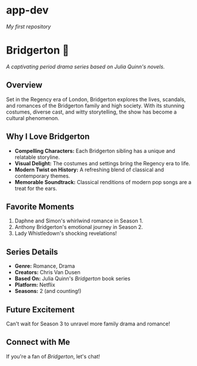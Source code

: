 # app-dev
*My first repository*

# Bridgerton 🌸  
*A captivating period drama series based on Julia Quinn's novels.*  

## Overview  
Set in the Regency era of London, Bridgerton explores the lives, scandals, and romances of the Bridgerton family and high society. With its stunning costumes, diverse cast, and witty storytelling, the show has become a cultural phenomenon.  

## Why I Love Bridgerton  
- **Compelling Characters:** Each Bridgerton sibling has a unique and relatable storyline.  
- **Visual Delight:** The costumes and settings bring the Regency era to life.  
- **Modern Twist on History:** A refreshing blend of classical and contemporary themes.  
- **Memorable Soundtrack:** Classical renditions of modern pop songs are a treat for the ears.  

## Favorite Moments  
1. Daphne and Simon's whirlwind romance in Season 1.  
2. Anthony Bridgerton's emotional journey in Season 2.  
3. Lady Whistledown's shocking revelations!  

## Series Details  
- **Genre:** Romance, Drama  
- **Creators:** Chris Van Dusen  
- **Based On:** Julia Quinn's *Bridgerton* book series  
- **Platform:** Netflix  
- **Seasons:** 2 (and counting!)  

## Future Excitement  
Can't wait for Season 3 to unravel more family drama and romance!  

## Connect with Me  
If you're a fan of *Bridgerton*, let's chat!  

